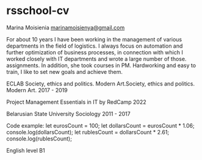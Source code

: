 # rsschool-cv
Marina Moisienia marinamoisienya@gmail.com

For about 10 years I have been working in the management of various departments in the field of logistics. I always focus on automation and further optimization of business processes, in connection with which I worked closely with IT departments and wrote a large number of those. assignments. In addition, she took courses in PM. Hardworking and easy to train, I like to set new goals and achieve them.

ECLAB Society, ethics and politics. Modern Art.Society, ethics and politics. Modern Art. 2017 - 2019

Project Management Essentials in IT by RedCamp 2022

Belarusian State University Sociology 2011 - 2017

Code example: let eurosCount = 100; let dollarsCount = eurosCount * 1.06; console.log(dollarsCount); let rublesCount = dollarsCount * 2.61; console.log(rublesCount);

English level B1
